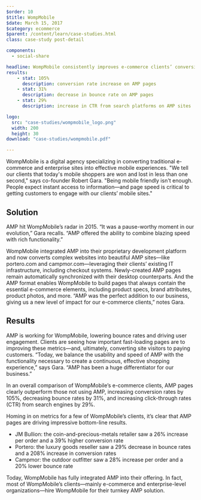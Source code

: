 ```yaml
---
$order: 10
$title: WompMobile
$date: March 15, 2017
$category: ecommerce
$parent: /content/learn/case-studies.html
class: case-study post-detail

components:
  - social-share

headline: WompMobile consistently improves e-commerce clients’ conversion rates with AMP sites
results:
    - stat: 105%
      description: conversion rate increase on AMP pages
    - stat: 31%
      description: decrease in bounce rate on AMP pages
    - stat: 29%
      description: increase in CTR from search platforms on AMP sites

logo:
  src: "case-studies/wompmobile_logo.png"
  width: 200
  height: 30
download: "case-studies/wompmobile.pdf"

---
```


<div class="img-right">
    <amp-img width="800" height="1371" layout="responsive" src="/static/img/case-studies/wompmobile_framed1.png"></amp-img>
</div>

WompMobile is a digital agency specializing in converting traditional e-commerce and enterprise sites into effective mobile experiences. "We tell our clients that today's mobile shoppers are won and lost in less than one second," says co-founder Robert Gara. "Being mobile friendly isn't enough. People expect instant access to information—and page speed is critical to getting customers to engage with our clients’ mobile sites."

## Solution

AMP hit WompMobile’s radar in 2015. “It was a pause-worthy moment in our evolution,” Gara recalls. “AMP offered the ability to combine blazing speed with rich functionality.”

WompMobile integrated AMP into their proprietary development platform and now converts complex websites into beautiful AMP sites—like portero.com and campmor.com—leveraging their clients’ existing IT infrastructure, including checkout systems. Newly-created AMP pages remain automatically synchronized with their desktop counterparts. And the AMP format enables WompMobile to build pages that always contain the essential e-commerce elements, including product specs, brand attributes, product photos, and more. “AMP was the perfect addition to our business, giving us a new level of impact for our e-commerce clients,” notes Gara.

## Results

<div class="img-left">
    <amp-img width="800" height="1371" layout="responsive" src="/static/img/case-studies/wompmobile_framed2.png"></amp-img>
</div>

AMP is working for WompMobile, lowering bounce rates and driving user engagement. Clients are seeing how important fast-loading pages are to improving these metrics—and, ultimately, converting site visitors to paying customers. “Today, we balance the usability and speed of AMP with the functionality necessary to create a continuous, effective shopping experience,” says Gara. “AMP has been a huge differentiator for our business.”

In an overall comparison of WompMobile’s e-commerce clients, AMP pages clearly outperform those not using AMP, increasing conversion rates by 105%, decreasing bounce rates by 31%, and increasing click-through rates (CTR) from search engines by 29%.

Homing in on metrics for a few of WompMobile’s clients, it’s clear that AMP pages are driving impressive bottom-line results.

- JM Bullion: the coin-and-precious-metals retailer saw a 26% increase per order and a 39% higher conversion rate
- Portero: the luxury goods reseller saw a 29% decrease in bounce rates and a 208% increase in conversion rates
- Campmor: the outdoor outfitter saw a 28% increase per order and a 20% lower bounce rate

Today, WompMobile has fully integrated AMP into their offering. In fact, most of WompMobile’s clients—mainly e-commerce and enterprise-level organizations—hire WompMobile for their turnkey AMP solution.
